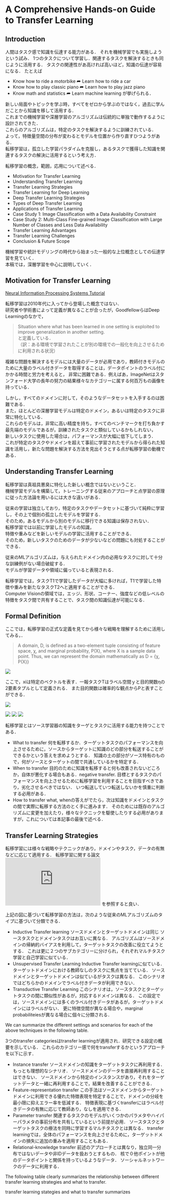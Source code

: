 # A Comprehensive Hands-on Guide to Transfer Learning

## Introduction

人間はタスク感で知識を伝達する能力がある．
それを機械学習でも実施しようという試み．
1つのタスクについて学習し．関連するタスクを解決するときも同じように活用する．
タスクの関連性があ高ければ高いほど，知識の伝達が容易になる．
たとえば
- Know how to ride a motorbike ⮫ Learn how to ride a car
- Know how to play classic piano ⮫ Learn how to play jazz piano
- Know math and statistics ⮫ Learn machine learning
が挙げられる．

新しい局面やトピックを学ぶ時，すべてをゼロから学ぶのではなく，過去に学んだことから知識を移して活用する．  
これまでの機械学習や深層学習のアルゴリズムは伝統的に単独で動作するように設計されてきた．  
これらのアルゴリズムは，特定のタスクを解決するように訓練されている．  
よって，特徴量空間の分布が変わるとモデルを位置から作り直すひつようがある．  
転移学習は，孤立した学習パラダイムを克服し，あるタスクで獲得した知識を関連するタスクの解決に活用するという考え方．  

転移学習の概念，範囲，応用について述べる．  

- Motivation for Transfer Learning
- Understanding Transfer Learning
- Transfer Learning Strategies
- Transfer Learning for Deep Learning
- Deep Transfer Learning Strategies
- Types of Deep Transfer Learning
- Applications of Transfer Learning
- Case Study 1: Image Classification with a Data Availability Constraint
- Case Study 2: Multi-Class Fine-grained Image Classification with Large Number of Classes and Less Data Availability
- Transfer Learning Advantages
- Transfer Learning Challenges
- Conclusion & Future Scope

機械学習や統計モデリングの時代から始まった一般的な上位概念としての伝達学習を見ていく．  
本稿では，深層学習を中心に説明していく．  

## Motivation for Transfer Learning

[Neural Information Processing Systems Tutorial](https://youtu.be/wjqaz6m42wU)  

転移学習は2010年代に入ってから登場した概念ではない．  
研究者や学術書によって定義が異なることが合ったが，GoodfellowらはDeep Learningのなかで，  
> Situation where what has been learned in one setting is exploited to improve generalization in another setting.  
と定義している．  
（訳：ある環境で学習されたことが別の環境での一般化を向上させるために利用される状況）  

複雑な問題を解決するモデルには大量のデータが必用であり，教師付きモデルのために大量のラベル付きデータを取得することは，データポイントのラベル付にかかる時間と労力を考えると，
非常に困難である．例えばあ，ImageNetはスタンフォード大学の長年の努力の結果様々なカテゴリーに属する何百万もの画像を持っている．  

しかし，すべてのドメインに対して，そのようなデータセットを入手するのは困難である．  
また，ほとんどの深層学習モデルは特定のドメイン，あるいは特定のタスクに非常に特化している．  
これらのモデルは，非常に高い精度を持ち，すべてのベンチマークを打ち負かす最先端のモデルであるが，訓練されたタスクと類似しているかもしれない，  
新しいタスクに使用した場合は，パフォーマンスが大幅に低下してしまう．   
これが特定のタスクやドメインを超えて事前に学習されたモデルから得られた知識を活用し，新たな問題を解決する方法を見出そうとする点が転移学習の動機である．  

## Understanding Transfer Learning

転移学習は真祖具悪臭に特化した新しい概念ではないということ．  
機械学習モデルを構築して，トレーニングする従来のアプローチと点学習の原理に従った方法論を用いるには大きな違いがある．  

従来の学習は独立しており，特定のタスクやデータセットに基づいて純粋に学習し，その上で個別の孤立したモデルを学習する．  
そのため，あるモデルから別のモデルに移行できる知識は保存されない．  
転移学習では以前に学習したモデルの知識，  
特徴や重みなどを新しいモデルの学習に活用することができる．  
そのため，新しいタスクのためのデータが少ないなどの問題にも対処することができる．  

従来のMLアルゴリズムは，与えられたドメイン内の必用なタスクに対して十分な訓練例がない場合破綻する．  
モデルが学習データや領域に偏っていると表現される．  

転移学習では，タスクT1で学習したデータが大幅に多ければ，T1で学習した特徴や重みを新たなタスクT2へと適用することができる．  
Computer Visionの領域では，エッジ、形状、コーナー、強度などの低レベルの特徴をタスク間で共有することで、タスク間の知識伝達が可能になる．  

## Formal Definition

ここでは，転移学習の正式な定義を見てから様々な戦略を理解するために活用してみる，．

> A domain, D, is defined as a two-element tuple consisting of feature space, χ, and marginal probability, P(Χ), where Χ is a sample data point. Thus, we can represent the domain mathematically as D = {χ, P(Χ)}

![](https://github.com/nissy-shota/Transfer-Learning/blob/main/Comprehensive-Hands-on-Guide/images/1.png)

ここで，xiは特定のベクトルを表す．一報タスクTはラベル空間ｙと目的関数ηの2要素タプルとして定義される．
また目的関数は確率的な観点からPと表すことができる．

![](https://github.com/nissy-shota/Transfer-Learning/blob/main/Comprehensive-Hands-on-Guide/images/2.png)

![](https://github.com/nissy-shota/Transfer-Learning/blob/main/Comprehensive-Hands-on-Guide/images/3.png)
![](https://github.com/nissy-shota/Transfer-Learning/blob/main/Comprehensive-Hands-on-Guide/images/4.png)
![](https://github.com/nissy-shota/Transfer-Learning/blob/main/Comprehensive-Hands-on-Guide/images/5.png)




転移学習とはソース学習器の知識をターゲとタスクに活用する能力を持つことである．
- What to transfer
  何を転移するか．ターゲットタスクのパフォーマンスを向上させるために，ソースからターゲットに知識のどの部分を転送することができるかという答えを求めようとする．
  知識の土の部分がソース特有のもので，何がソースとターゲットの間で共通しているかを特定する．
- When to transfer
  目的のために知識を転移すると何も改善されないどころか，自体が悪化する場合もある．negative transfer.
  目標とするタスクのパフォーマンスを向上させるために転移学習を利用することを目指すべきであり，劣化させるべきではない．
  いつ転送していつ転送しないかを慎重に判断する必用がある．
- How to transfer
  what, whenの答えがでたら，次は知識をドメインとタスクの間で実際に転移する方法のとく手に進みます．
  そのためには既存のアルゴリズムに変更を加えたり，様々なテクニックを駆使したりする必用がありますが，これについては本記事の最後で述べる．
  
## Transfer Learning Strategies

転移学習には様々な戦略やテクニックがあり，ドメインやタスク，データの有無などに応じて適用する．
転移学習に関する論文![A Survey on Transfer Learning](https://www.cse.ust.hk/~qyang/Docs/2009/tkde_transfer_learning.pdf)
を参照すると良い．



上記の図に基づいて転移学習の方法は，次のような従来のMLアルゴリズムのタイプに基づいて分類できる．
- Inductive Transfer learning
  ソースドメインとターゲットドメインは同じ
  ソースタスクとドメインタスクはお互いに異なる．
  アルゴリズムはソースドメインの帰納的バイアスを利用して，ターゲットタスクの改善に役立てようとする．
  これは更に２つのサブカテゴリーに分けられ，それぞれマルチタスク学習と自己学習に似ている．
- Unsupervised Transfer Learning
  Inductive Transfer learningに似ている．ターゲットドメインにおける教師なしのタスクに焦点を当てている．
  ソースドメインとターゲットドメインは似ているがタスクは異なる．
  このシナリオではどちらかのドメインでラベル付きデータが利用できない．
- Transductive Transfer Learning
  このシナリオは，ソースタスクとターゲットタスクの間に類似性があるが，対応するドメインは異なる．
  この設定では，ソースドメインには多くのラベル付きデータがあるが，ターゲットドメインにはラベルがない．
  更に特徴空間が異なる場合や，marginal probabiliteiesが異なる場合に個々に分類される．

We can summarize the different settings and scenarios for each of the above techniques in the following table.



3つのtransfer categoriesはtransfer learningが適用され．研究できる設定の概要を示している．
これらのカテゴリー感で何をtransferするかというアプローチを以下に示す．

- Instance transfer
  ソースドメインの知識をターゲットタスクに再利用する．もっとも理想的なシナリオ．
  ソースドメインのデータを直接再利用することはできない．
  ソースドメインから特定のインスタンスがあり，それをターゲットデータと一緒に再利用することで，結果を改善することができる．
- Feature-representation transfer
  この手法はソースドメインからターゲットドメインに利用できる優れた特徴表現を特定することで，ドメインの分岐を最小限に抑えエラー率を低減する．
  特徴表現に基づくtransferにはラベル付きデータの有無に応じて教師あり，なしを適用できる．
- Parameter transfer
  関連するタスクのモデルがいくつかのパラメタやハイパーパラメタの事前分布を共有しているという前提が必用．
  ソースタスクとターゲットタスクの療法を同時に学習するマルチタスクとは異なる．
  transfer learningでは，全体のパフォーマンスを向上させるために，ターゲットドメインの損失に追加の重みを適用することもある．
- Relational-knowledge transfer
  前述のアプローチとは異なり，独立同一分布ではないデータや非IDデータを扱おうとするもの．
  核で０他ポイントが他のデータポイントと関係を持っているようなデータ．
  ソーシャルネットワークのデータに利用する．

The following table clearly summarizes the relationship between different transfer learning strategies and what to transfer.




transfer learning stategies and what to transfer summarizes






















